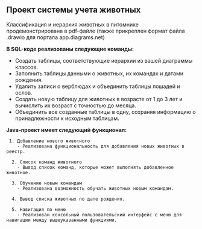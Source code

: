 ## Проект системы учета животных
Классификация и иерархия животных в питомнике продемонстрирована в pdf-файле (также прикреплен формат файла .drawio для портала app.diagrams.net)

**В SQL-коде реализованы следующие команды:**
   - Создать таблицы, соответствующие иерархии из вашей диаграммы классов.
   - Заполнить таблицы данными о животных, их командах и датами рождения.
   - Удалить записи о верблюдах и объединить таблицы лошадей и ослов.
   - Создать новую таблицу для животных в возрасте от 1 до 3 лет и вычислить их возраст с точностью до месяца.
   - Объединить все созданные таблицы в одну, сохраняя информацию о принадлежности к исходным таблицам.

**Java-проект имеет следующий функционал:**

     1. Добавление нового животного
        - Реализована функциональность для добавления новых животных в реестр.       

      2. Список команд животного
        - Вывод список команд, которые может выполнять добавленное животное.
        
      3. Обучение новым командам
        - Реализована возможность обучать животных новым командам.
        
      4. Вывод списка животных по дате рождения.

      5. Навигация по меню
        - Реализован консольный пользовательский интерфейс с меню для навигации между вышеуказанными функциями.
